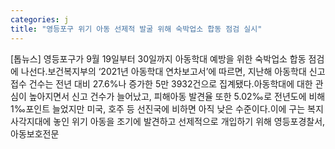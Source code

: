 ```yaml
---
categories: j
title: "영등포구 위기 아동 선제적 발굴 위해 숙박업소 합동 점검 실시"
---
```

[톱뉴스] 영등포구가 9월 19일부터 30일까지 아동학대 예방을 위한 숙박업소 합동 점검에 나선다.보건복지부의 ‘2021년 아동학대 연차보고서’에 따르면, 지난해 아동학대 신고 접수 건수는 전년 대비 27.6%나 증가한 5만 3932건으로 집계됐다.아동학대에 대한 관심이 높아지면서 신고 건수가 늘어났고, 피해아동 발견율 또한 5.02‰로 전년도에 비해 1‰포인트 늘었지만 미국, 호주 등 선진국에 비하면 아직 낮은 수준이다.이에 구는 복지 사각지대에 놓인 위기 아동을 조기에 발견하고 선제적으로 개입하기 위해 영등포경찰서, 아동보호전문